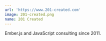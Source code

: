 ```yaml
---
url: 'https://www.201-created.com'
image: 201-created.png
name: 201 Created
---
```

Ember.js and JavaScript consulting since 2011.